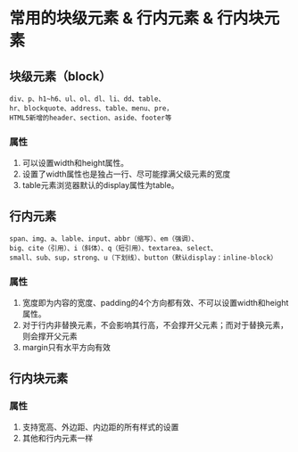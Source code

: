 # 常用的块级元素 & 行内元素 & 行内块元素

## 块级元素（block）

```
div、p、h1~h6、ul、ol、dl、li、dd、table、
hr、blockquote、address、table、menu、pre，
HTML5新增的header、section、aside、footer等
```

### 属性

1. 可以设置width和height属性。
2. 设置了width属性也是独占一行、尽可能撑满父级元素的宽度
3. table元素浏览器默认的display属性为table。  

## 行内元素

```
span、img、a、lable、input、abbr（缩写）、em（强调）、
big、cite（引用）、i（斜体）、q（短引用）、textarea、select、
small、sub、sup，strong、u（下划线）、button（默认display：inline-block）
```

### 属性

1. 宽度即为内容的宽度、padding的4个方向都有效、不可以设置width和height属性。
2. 对于行内非替换元素，不会影响其行高，不会撑开父元素；而对于替换元素，则会撑开父元素
3. margin只有水平方向有效


## 行内块元素

### 属性

1. 支持宽高、外边距、内边距的所有样式的设置
2. 其他和行内元素一样
